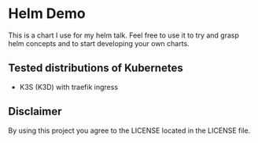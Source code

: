 # Helm Demo

This is a chart I use for my helm talk. Feel free to use it to try and grasp helm concepts and to start developing your own charts.

## Tested distributions of Kubernetes

- K3S (K3D) with traefik ingress

## Disclaimer

By using this project you agree to the LICENSE located in the LICENSE file.